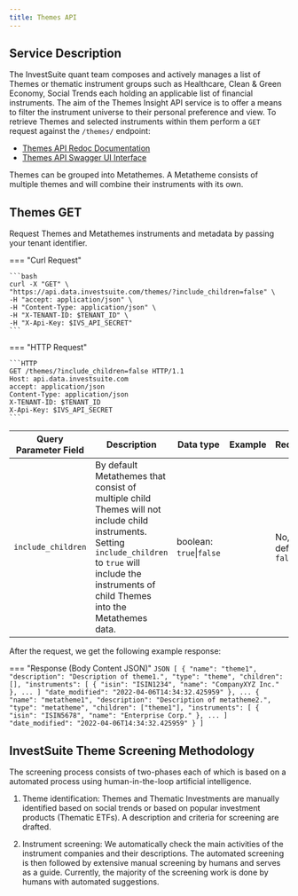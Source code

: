 ```yaml
---
title: Themes API
---
```


## Service Description

The InvestSuite quant team composes and actively manages a list of Themes or thematic instrument groups such as Healthcare, Clean & Green Economy, Social Trends each holding an applicable list of financial instruments. The aim of the Themes Insight API service is to offer a means to filter the instrument universe to their personal preference and view. To retrieve Themes and selected instruments within them perform a `GET` request against the  `/themes/` endpoint:

- [Themes API Redoc Documentation](https://api.data.investsuite.com/redoc#tag/Themes)
- [Themes API Swagger UI Interface](https://api.data.investsuite.com/docs#/Themes/)

Themes can be grouped into Metathemes. A Metatheme consists of multiple themes and will combine their instruments with its own.

## Themes GET

Request Themes and Metathemes instruments and metadata by passing your tenant identifier.

=== "Curl Request"

    ```bash
    curl -X "GET" \
    "https://api.data.investsuite.com/themes/?include_children=false" \
    -H "accept: application/json" \
    -H "Content-Type: application/json" \
    -H "X-TENANT-ID: $TENANT_ID" \
    -H "X-Api-Key: $IVS_API_SECRET"
    ```

=== "HTTP Request"

    ```HTTP
    GET /themes/?include_children=false HTTP/1.1
    Host: api.data.investsuite.com
    accept: application/json
    Content-Type: application/json
    X-TENANT-ID: $TENANT_ID
    X-Api-Key: $IVS_API_SECRET
    ```

Query Parameter Field | Description | Data type | Example | Required
----- | ----------- | --------- | ------- | --------
`include_children` | By default Metathemes that consist of multiple child Themes will not include child instruments. Setting `include_children` to `true` will include the instruments of child Themes into the Metathemes data. | boolean: `true`\|`false` |  | No, default `false`


After the request, we get the following example response:

=== "Response (Body Content JSON)"
    ```JSON
    [
        {
            "name": "theme1",
            "description": "Description of theme1.",
            "type": "theme",
            "children": [],
            "instruments": [
                {
                    "isin": "ISIN1234",
                    "name": "CompanyXYZ Inc."
                },
                ...
            ]
            "date_modified": "2022-04-06T14:34:32.425959"
        },
        ...
        {
            "name": "metatheme1",
            "description": "Description of metatheme2.",
            "type": "metatheme",
            "children": ["theme1"],
            "instruments": [
                {
                    "isin": "ISIN5678",
                    "name": "Enterprise Corp."
                },
                ...
            ]
            "date_modified": "2022-04-06T14:34:32.425959"
        }
    ]
    ```

## InvestSuite Theme Screening Methodology

The screening process consists of two-phases each of which is based on a automated process using human-in-the-loop artificial intelligence.

1. Theme identification: Themes and Thematic Investments are manually identified based on social trends or based on popular investment products (Thematic ETFs). A description and criteria for screening are drafted.

2. Instrument screening: We automatically check the main activities of the instrument companies and their descriptions. The automated screening is then followed by extensive manual screening by humans and serves as a guide. Currently, the majority of the screening work is done by humans with automated suggestions.
